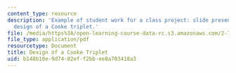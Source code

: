```yaml
---
content_type: resource
description: 'Example of student work for a class project: slide presentation on the
  design of a Cooke triplet.'
file: /media/https%3A/open-learning-course-data-rc.s3.amazonaws.com/2-71-optics-spring-2009/b148b10e9d7482eff2bbee8a703418a3_MIT2_71S09_sw06.pdf
file_type: application/pdf
resourcetype: Document
title: Design of a Cooke Triplet
uid: b148b10e-9d74-82ef-f2bb-ee8a703418a3
---
```

